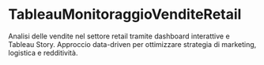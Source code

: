 # TableauMonitoraggioVenditeRetail
Analisi delle vendite nel settore retail tramite dashboard interattive e Tableau Story. Approccio data-driven per ottimizzare strategia di marketing, logistica e redditività.
